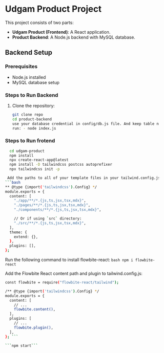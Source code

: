 # Udgam Product Project

This project consists of two parts:
- **Udgam Product (Frontend)**: A React application.
- **Product Backend**: A Node.js backend with MySQL database.

## Backend Setup

### Prerequisites
- Node.js installed
- MySQL database setup

### Steps to Run Backend

1. Clone the repository:
   ```bash
   git clone repo
   cd product-backend
   use your database credential in config/db.js file. And keep table name as products .if you want to change so change it in models/products.js as well.
   run: - node index.js

### Steps to Run frotend

```bash
  cd udgam-product
  npm install
  npx create-react-app@latest
  npm install -D tailwindcss postcss autoprefixer
  npx tailwindcss init -p

 Add the paths to all of your template files in your tailwind.config.js file:
```bash
** @type {import('tailwindcss').Config} */
module.exports = {
  content: [
    "./app/**/*.{js,ts,jsx,tsx,mdx}",
    "./pages/**/*.{js,ts,jsx,tsx,mdx}",
    "./components/**/*.{js,ts,jsx,tsx,mdx}",

    // Or if using `src` directory:
    "./src/**/*.{js,ts,jsx,tsx,mdx}",
  ],
  theme: {
    extend: {},
  },
  plugins: [],
};
```
 Run the following command to install flowbite-react:
```bash npm i flowbite-react```

 Add the Flowbite React content path and plugin to tailwind.config.js:
```bash
const flowbite = require("flowbite-react/tailwind");

/** @type {import('tailwindcss').Config} */
module.exports = {
  content: [
    // ...
    flowbite.content(),
  ],
  plugins: [
    // ...
    flowbite.plugin(),
  ],
}; ```

```npm start```
